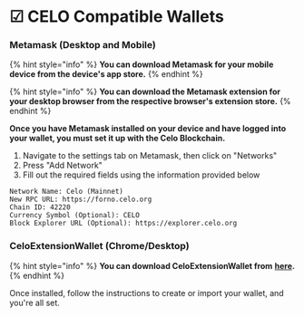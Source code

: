 # ☑ CELO Compatible Wallets

### Metamask (Desktop and Mobile)

{% hint style="info" %}
**You can download Metamask for your mobile device from the device's app store.**
{% endhint %}

{% hint style="info" %}
**You can download the Metamask extension for your desktop browser from the respective browser's extension store.**
{% endhint %}

**Once you have Metamask installed on your device and have logged into your wallet, you must set it up with the Celo Blockchain.**

1. Navigate to the settings tab on Metamask, then click on "Networks"
2. Press "Add Network"
3. Fill out the required fields using the information provided below

```
Network Name: Celo (Mainnet)
New RPC URL: https://forno.celo.org
Chain ID: 42220
Currency Symbol (Optional): CELO
Block Explorer URL (Optional): https://explorer.celo.org
```

### CeloExtensionWallet (Chrome/Desktop)

{% hint style="info" %}
**You can download CeloExtensionWallet from** [**here**](https://chrome.google.com/webstore/detail/celoextensionwallet/kkilomkmpmkbdnfelcpgckmpcaemjcdh)**.**
{% endhint %}

Once installed, follow the instructions to create or import your wallet, and you're all set.

